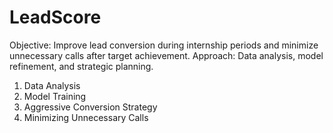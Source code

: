 # LeadScore
Objective: Improve lead conversion during internship periods and minimize unnecessary calls after target achievement.
Approach: Data analysis, model refinement, and strategic planning.

1) Data Analysis
2) Model Training
3) Aggressive Conversion Strategy
4) Minimizing Unnecessary Calls
